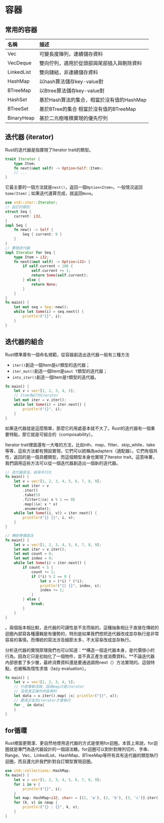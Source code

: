 # 容器

## 常用的容器

| 名稱 | 描述 |
| :--- | :--- |
| Vec | 可變長度陣列，連續儲存資料 |
| VecDeque | 雙向佇列，適用於從頭部與尾部插入與刪除資料 |
| LinkedList | 雙向鏈結，非連續儲存資料 |
| HashMap | 以hash算法儲存key-value對 |
| BTreeMap | 以Btree算法儲存key-value對 |
| HashSet | 基於Hash算法的集合，相當於沒有值的HashMap |
| BTreeSet | 基於BTree的集合 相當於沒有值的BTreeMap |
| BinaryHeap | 基於二元樹堆積實現的優先佇列 |

## 迭代器 \(iterator\)

Rust的迭代器是指實現了Iterator trait的類型。

```rust
trait Iterator {
    type Item;
    fn next(&mut self) -> Option<Self::Item>;
    // ...
}
```

它最主要的一個方法就是`next()`，返回一個`Option<Item>`。一般情況返回`Some(Item)`；如果迭代運算完成，就返回`None`。

```rust
use std::iter::Iterator;
// 自訂的類別
struct Seq {
    current: i32,
}
impl Seq {
    fn new() -> Self {
        Seq { current: 0 }
    }
}
// 實現迭代器
impl Iterator for Seq {
    type Item = i32;
    fn next(&mut self) -> Option<i32> {
        if self.current < 100 {
            self.current += 1;
            return Some(self.current);
        } else {
            return None;
        }
    }
}
fn main() {
    let mut seq = Seq::new();
    while let Some(i) = seq.next() {
        println!("{}", i);
    }
}
```

## 迭代器的組合

Rust標準庫有一個命名規範，從容器創造出迭代器一般有三種方法

* `iter()`創造一個Item是`&T`類型的迭代器；
* `iter_mut()`創造一個Item是`&mut T`類型的迭代器；
* `into_iter()`創造一個Item是`T`類型的迭代器。

```rust
fn main() {
    let v = vec![1, 2, 3, 4, 5];
    // Item為&T的iterator
    let mut iter = v.iter();
    while let Some(i) = iter.next() {
        println!("{}", i);
    }
}
```

如果迭代器就是這麼簡單，那麼它的用處基本就不大了。Rust的迭代器有一個重要特點，那它就是可組合的（composability）。

Iterator trait裡面還有一大堆的方法，比如nth、map、filter、skip\_while、take等等，這些方法都有預設實現，它們可以統稱為adapters（適配器）。它們有個共性，返回的是一個具體類型，而這個類型本身也實現了Iterator trait。這意味著，我們調用這些方法可以從一個迭代器創造出一個新的迭代器。

```rust
// 迭代器寫法，容易平行化
fn main() {
    let v = vec![1, 2, 3, 4, 5, 6, 7, 8, 9];
    let mut iter = v
        .iter()
        .take(5)
        .filter(|&x| x % 2 == 0)
        .map(|&x| x * x)
        .enumerate();
    while let Some((i, v)) = iter.next() {
        println!("{} {}", i, v);
    }
}

// 傳統等價寫法
fn main() {
    let v = vec![1, 2, 3, 4, 5, 6, 7, 8, 9];
    let mut iter = v.iter();
    let mut count = 0;
    let mut index = 0;
    while let Some(i) = iter.next() {
        if count < 5 {
            count += 1;
            if (*i) % 2 == 0 {
                let s = (*i) * (*i);
                println!("{} {}", index, s);
                index += 1;
            }
        } else {
            break;
        }
    }
}
```

。兩個版本相比較，迭代器的可讀性是不言而喻的。這種抽象相比于直接在傳統的迴圈內部寫各種邏輯是有優勢的，特別是如果我們想把迭代器改成並存執行是非常容易的事情。而傳統的寫法涉及細節太多，不太容易改成並存執行。

分析迭代器的實現原理我們也可以知道：**構造一個迭代器本身，是代價很小的行為，因為它只是初始化了一個物件，並不真正產生或消費資料。**不論迭代器內部嵌套了多少層，最終消費資料還是要通過調用next（）方法實現的。這個特點，也被稱為惰性求值（lazy evaluation）。

```rust
fn main() {
    let v = vec![1, 2, 3, 4, 5];
    // 什麼事都沒做，因為map只是iterator
    // 沒有真正操作內容資料
    let data = v.iter().map( |x| println!("{}", x));
    // 要真正走訪iterator才會執行
    for _ in data{
    }
}
```

## for循環

Rust裡面更簡潔、更自然地使用迭代器的方式是使用for迴圈。本質上來說，for迴圈就是專門為迭代器設計的一個語法糖。for迴圈可以對針對陣列切片、字串、Range、Vec、LinkedList、HashMap、BTreeMap等所有具有迭代器的類型執行迴圈，而且還允許我們針對自訂類型實現迴圈。

```rust
use std::collections::HashMap;
fn main() {
    let v = vec![1, 2, 3, 4, 5, 6, 7, 8, 9];
    for i in v {
        println!("{}", i);
    }
    let map: HashMap<i32, char> = [(1, 'a'), (2, 'b'), (3, 'c')].iter().cloned().collect();
    for (k, v) in &map {
        println!("{} : {}", k, v);
    }
}
```



